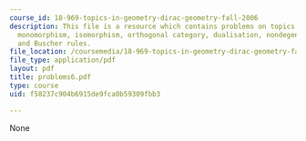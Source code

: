 ```yaml
---
course_id: 18-969-topics-in-geometry-dirac-geometry-fall-2006
description: This file is a resource which contains problems on topics like epimorphism,
  monomorphism, isomorphism, orthogonal category, dualisation, nondegenerate pairing,
  and Buscher rules.
file_location: /coursemedia/18-969-topics-in-geometry-dirac-geometry-fall-2006/f58237c904b6915de9fca0b59309fbb3_problems6.pdf
file_type: application/pdf
layout: pdf
title: problems6.pdf
type: course
uid: f58237c904b6915de9fca0b59309fbb3

---
```

None